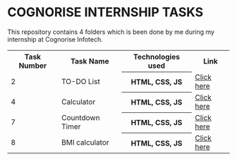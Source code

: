 # COGNORISE INTERNSHIP TASKS

This repository contains 4 folders which is been done by me during my internship at Cognorise Infotech.


<table>
  <tr>
    <th>Task Number</th>
    <th>Task Name</th>
    <th>Technologies used</th>
    <th>Link</th>
  </tr>
  <tr>
    <td>2</td>
    <td>TO-DO List</td>
    <th>HTML, CSS, JS</td>
    <td><a href="">Click here</a></td>
  </tr>

  <tr>
    <td>4</td>
    <td>Calculator</td>
    <th>HTML, CSS, JS</td>
    <td><a href="https://github.com/yokeshkumarn/Cognorise-Infotech-Web-Development/tree/main/Calculator">Click here</a></td>
  </tr>

  <tr>
    <td>7</td>
    <td>Countdown Timer</td>
    <th>HTML, CSS, JS</td>
    <td><a href="https://github.com/yokeshkumarn/Cognorise-Infotech-Web-Development/tree/main/Countdown%20Timer">Click here</a></td>
  </tr>

  <tr>
    <td>8</td>
    <td>BMI calculator</td>
    <th>HTML, CSS, JS</td>
    <td><a href="https://github.com/yokeshkumarn/Cognorise-Infotech-Web-Development/tree/main/BMI%20Calculator">Click here</a></td>
  </tr>
  
</table>
